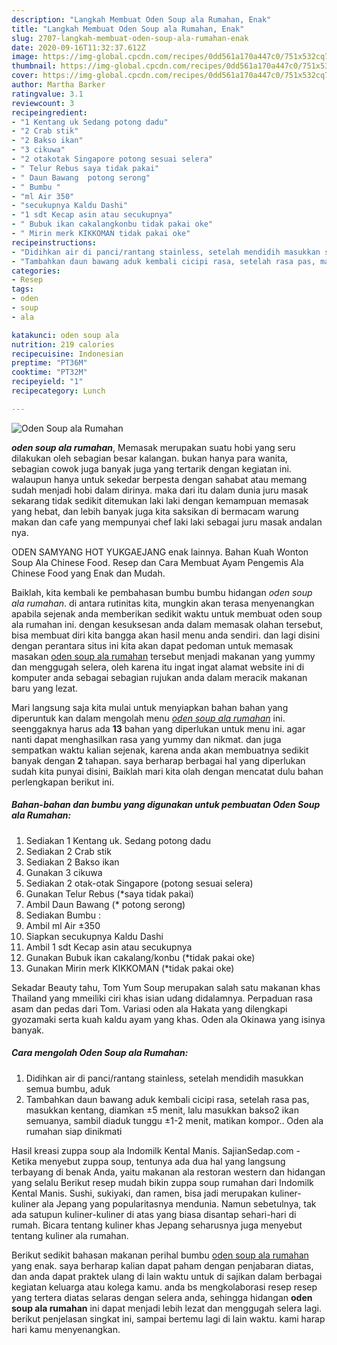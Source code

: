 ```yaml
---
description: "Langkah Membuat Oden Soup ala Rumahan, Enak"
title: "Langkah Membuat Oden Soup ala Rumahan, Enak"
slug: 2707-langkah-membuat-oden-soup-ala-rumahan-enak
date: 2020-09-16T11:32:37.612Z
image: https://img-global.cpcdn.com/recipes/0dd561a170a447c0/751x532cq70/oden-soup-ala-rumahan-foto-resep-utama.jpg
thumbnail: https://img-global.cpcdn.com/recipes/0dd561a170a447c0/751x532cq70/oden-soup-ala-rumahan-foto-resep-utama.jpg
cover: https://img-global.cpcdn.com/recipes/0dd561a170a447c0/751x532cq70/oden-soup-ala-rumahan-foto-resep-utama.jpg
author: Martha Barker
ratingvalue: 3.1
reviewcount: 3
recipeingredient:
- "1 Kentang uk Sedang potong dadu"
- "2 Crab stik"
- "2 Bakso ikan"
- "3 cikuwa"
- "2 otakotak Singapore potong sesuai selera"
- " Telur Rebus saya tidak pakai"
- " Daun Bawang  potong serong"
- " Bumbu "
- "ml Air 350"
- "secukupnya Kaldu Dashi"
- "1 sdt Kecap asin atau secukupnya"
- " Bubuk ikan cakalangkonbu tidak pakai oke"
- " Mirin merk KIKKOMAN tidak pakai oke"
recipeinstructions:
- "Didihkan air di panci/rantang stainless, setelah mendidih masukkan semua bumbu, aduk"
- "Tambahkan daun bawang aduk kembali cicipi rasa, setelah rasa pas, masukkan kentang, diamkan ±5 menit, lalu masukkan bakso2 ikan semuanya, sambil diaduk tunggu ±1-2 menit, matikan kompor.. Oden ala rumahan siap dinikmati"
categories:
- Resep
tags:
- oden
- soup
- ala

katakunci: oden soup ala 
nutrition: 219 calories
recipecuisine: Indonesian
preptime: "PT36M"
cooktime: "PT32M"
recipeyield: "1"
recipecategory: Lunch

---
```



![Oden Soup ala Rumahan](https://img-global.cpcdn.com/recipes/0dd561a170a447c0/751x532cq70/oden-soup-ala-rumahan-foto-resep-utama.jpg)

<b><i>oden soup ala rumahan</i></b>, Memasak merupakan suatu hobi yang seru dilakukan oleh sebagian besar kalangan. bukan hanya para wanita, sebagian cowok juga banyak juga yang tertarik dengan kegiatan ini. walaupun hanya untuk sekedar berpesta dengan sahabat atau memang sudah menjadi hobi dalam dirinya. maka dari itu dalam dunia juru masak sekarang tidak sedikit ditemukan laki laki dengan kemampuan memasak yang hebat, dan lebih banyak juga kita saksikan di bermacam warung makan dan cafe yang mempunyai chef laki laki sebagai juru masak andalan nya.

ODEN SAMYANG HOT YUKGAEJANG enak lainnya. Bahan Kuah Wonton Soup Ala Chinese Food. Resep dan Cara Membuat Ayam Pengemis Ala Chinese Food yang Enak dan Mudah.

Baiklah, kita kembali ke pembahasan bumbu bumbu hidangan <i>oden soup ala rumahan</i>. di antara rutinitas kita, mungkin akan terasa menyenangkan apabila sejenak anda memberikan sedikit waktu untuk membuat oden soup ala rumahan ini. dengan kesuksesan anda dalam memasak olahan tersebut, bisa membuat diri kita bangga akan hasil menu anda sendiri. dan lagi disini dengan perantara situs ini kita akan dapat pedoman untuk memasak masakan <u>oden soup ala rumahan</u> tersebut menjadi makanan yang yummy dan menggugah selera, oleh karena itu ingat ingat alamat website ini di komputer anda sebagai sebagian rujukan anda dalam meracik makanan baru yang lezat.


Mari langsung saja kita mulai untuk menyiapkan bahan bahan yang diperuntuk kan dalam mengolah menu <u><i>oden soup ala rumahan</i></u> ini. seenggaknya harus ada <b>13</b> bahan yang diperlukan untuk menu ini. agar nanti dapat menghasilkan rasa yang yummy dan nikmat. dan juga sempatkan waktu kalian sejenak, karena anda akan membuatnya sedikit banyak dengan <b>2</b> tahapan. saya berharap berbagai hal yang diperlukan sudah kita punyai disini, Baiklah mari kita olah dengan mencatat dulu bahan perlengkapan berikut ini.

<!--inarticleads1-->

##### Bahan-bahan dan bumbu yang digunakan untuk pembuatan Oden Soup ala Rumahan:

1. Sediakan 1 Kentang uk. Sedang potong dadu
1. Sediakan 2 Crab stik
1. Sediakan 2 Bakso ikan
1. Gunakan 3 cikuwa
1. Sediakan 2 otak-otak Singapore (potong sesuai selera)
1. Gunakan  Telur Rebus (*saya tidak pakai)
1. Ambil  Daun Bawang (* potong serong)
1. Sediakan  Bumbu :
1. Ambil ml Air ±350
1. Siapkan secukupnya Kaldu Dashi
1. Ambil 1 sdt Kecap asin atau secukupnya
1. Gunakan  Bubuk ikan cakalang/konbu (*tidak pakai oke)
1. Gunakan  Mirin merk KIKKOMAN (*tidak pakai oke)


Sekadar Beauty tahu, Tom Yum Soup merupakan salah satu makanan khas Thailand yang mmeiliki ciri khas isian udang didalamnya. Perpaduan rasa asam dan pedas dari Tom. Variasi oden ala Hakata yang dilengkapi gyozamaki serta kuah kaldu ayam yang khas. Oden ala Okinawa yang isinya banyak. 

<!--inarticleads2-->

##### Cara mengolah Oden Soup ala Rumahan:

1. Didihkan air di panci/rantang stainless, setelah mendidih masukkan semua bumbu, aduk
1. Tambahkan daun bawang aduk kembali cicipi rasa, setelah rasa pas, masukkan kentang, diamkan ±5 menit, lalu masukkan bakso2 ikan semuanya, sambil diaduk tunggu ±1-2 menit, matikan kompor.. Oden ala rumahan siap dinikmati


Hasil kreasi zuppa soup ala Indomilk Kental Manis. SajianSedap.com - Ketika menyebut zuppa soup, tentunya ada dua hal yang langsung terbayang di benak Anda, yaitu makanan ala restoran western dan hidangan yang selalu Berikut resep mudah bikin zuppa soup rumahan dari Indomilk Kental Manis. Sushi, sukiyaki, dan ramen, bisa jadi merupakan kuliner-kuliner ala Jepang yang popularitasnya mendunia. Namun sebetulnya, tak ada satupun kuliner-kuliner di atas yang biasa disantap sehari-hari di rumah. Bicara tentang kuliner khas Jepang seharusnya juga menyebut tentang kuliner ala rumahan. 

Berikut sedikit bahasan makanan perihal bumbu <u>oden soup ala rumahan</u> yang enak. saya berharap kalian dapat paham dengan penjabaran diatas, dan anda dapat praktek ulang di lain waktu untuk di sajikan dalam berbagai kegiatan keluarga atau kolega kamu. anda bs mengkolaborasi resep resep yang tertera diatas selaras dengan selera anda, sehingga hidangan <b>oden soup ala rumahan</b> ini dapat menjadi lebih lezat dan menggugah selera lagi. berikut penjelasan singkat ini, sampai bertemu lagi di lain waktu. kami harap hari kamu menyenangkan.

